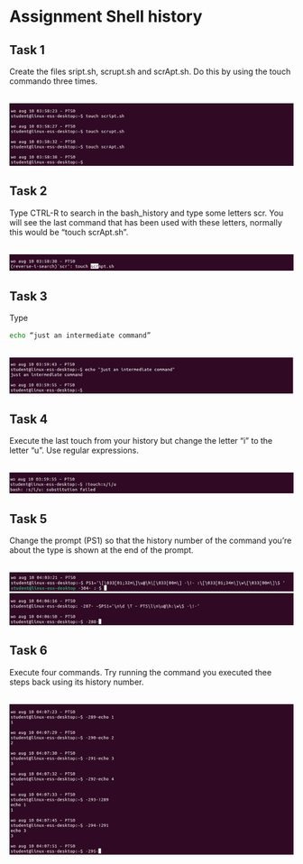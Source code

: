 # Assignment Shell history

## Task 1
Create the files sript.sh, scrupt.sh and scrApt.sh. Do this by using the touch commando three times. 

<br/>![](images/2022-08-15-15-02-23.png)

## Task 2
Type CTRL-R to search in the bash_history and type some letters scr. You will see the last command that has been used with these letters, normally this would be “touch scrApt.sh”.

<br/>![](images/2022-08-15-15-02-45.png)

## Task 3
Type
```bash
echo “just an intermediate command”
```
<br/>![](images/2022-08-15-15-03-15.png)


## Task 4
Execute the last touch from your history but change the letter “i” to the letter “u”. Use regular expressions. 

<br/>![](images/2022-08-15-15-03-28.png)

## Task 5
Change the prompt (PS1) so that the history number of the command you’re about the type is shown at the end of the prompt. 

<br/>![](images/2022-08-15-15-03-40.png)
<br/>![](images/2022-08-15-15-03-44.png)


## Task 6

Execute four commands. Try running the command you executed thee steps back using its history number.

<br/>![](images/2022-08-15-15-03-57.png)
